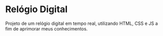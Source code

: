 # Relógio Digital

Projeto de um relógio digital em tempo real, utilizando HTML, CSS e JS a fim de aprimorar meus conhecimentos.
